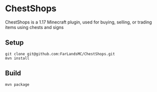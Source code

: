 # ChestShops

ChestShops is a 1.17 Minecraft plugin, used for buying, selling, or trading items using chests and signs

## Setup

```shell
git clone git@github.com:FarLandsMC/ChestShops.git
mvn install
```

## Build

```shell
mvn package
```
